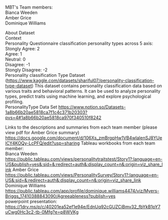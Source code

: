 MBT's Team members:  
Bianca Weeden   
Amber Grice   
Dominique Williams  

About Dataset  
Context  
Personality Questionnaire classification personality types across 5 axis:  
Stongly Agree: 2  
Agree: 1  
Neutral: 0  
Disagree: -1  
Stongly Disagree: -2  
Personality classification Type Dataset (https://www.kaggle.com/datasets/shariful07/personality-classification-type-dataset)
This dataset contains personality classification data based on various traits and behavioral patterns. It can be used to analyze personality types, predict traits using machine learning, and explore psychological profiling.  
PersonalityType Data Set https://www.notion.so/Datasets-1a8b66b20ae5818ca7f1c4c371b20303?pvs=4#1a8b66b20ae5818ca970f340510f8242

Links to the descriptions and summaries from each team member (please view pdf for Amber Grice summary)  
https://docs.google.com/document/d/106Xs_zmBrgpHw1VB4wlalenSJ8YUelCY4KOQy-LcPFQ/edit?usp=sharing
Tableau workbooks from each team member:  
Bianca Weeden https://public.tableau.com/views/personalitytraitstest/Story1?:language=en-US&publish=yes&:sid=&:redirect=auth&:display_count=n&:origin=viz_share_link
Amber Grice  https://public.tableau.com/views/PersonalitySurvey/Story1?:language=en-US&:sid=&:redirect=auth&:display_count=n&:origin=viz_share_link  
Dominique Williams https://public.tableau.com/app/profile/dominique.williams4474/viz/Myers-Briggs_17410388843090/Agreeableness?publish=yes  
powerpoint presentation: https://1drv.ms/p/c/40201ea52ef1e94e/EdnUq92cGUZCiBmv32_fbYkB1pY7uCwg0Hc3c2-tb-0Mfg?e=p8WVKg
